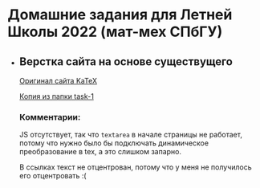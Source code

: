 # Домашние задания для Летней Школы 2022 (мат-мех СПбГУ)

* ## Верстка сайта на основе существущего
    [Оригинал сайта KaTeX](https://katex.org/)
    
    [Копия из папки task-1](https://astatochek.github.io/task-1/)
    
    ### Комментарии:

    JS отсутствует, так что `textarea` в начале страницы не работает, потому что нужно было бы подключать динамическое преобразование в tex, а это слишком запарно.

    В ссылках текст не отцентрован, потому что у меня не получилось его отцентровать :(




